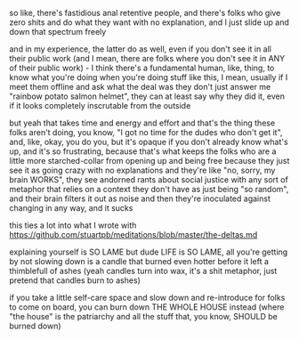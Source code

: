 so like, there's fastidious anal retentive people, and there's folks who give zero shits and do what they want with no explanation, and I just slide up and down that spectrum freely

and in my experience, the latter do as well, even if you don't see it in all their public work (and I mean, there are folks where you don't see it in ANY of their public work) - I think there's a fundamental human, like, thing, to know what you're doing when you're doing stuff like this, I mean, usually if I meet them offline and ask what the deal was they don't just answer me "rainbow potato salmon helmet", they can at least say why they did it, even if it looks completely inscrutable from the outside

but yeah that takes time and energy and effort and that's the thing these folks aren't doing, you know, "I got no time for the dudes who don't get it", and, like, okay, you do you, but it's opaque if you don't already know what's up, and it's so frustrating, because that's what keeps the folks who are a little more starched-collar from opening up and being free because they just see it as going crazy with no explanations and they're like "no, sorry, my brain WORKS", they see andorned rants about social justice with any sort of metaphor that relies on a context they don't have as just being "so random", and their brain filters it out as noise and then they're inoculated against changing in any way, and it sucks

this ties a lot into what I wrote with https://github.com/stuartpb/meditations/blob/master/the-deltas.md

explaining yourself is SO LAME but dude LIFE is SO LAME, all you're getting by not slowing down is a candle that burned even hotter before it left a thimblefull of ashes (yeah candles turn into wax, it's a shit metaphor, just pretend that candles burn to ashes)

if you take a little self-care space and slow down and re-introduce for folks to come on board, you can burn down THE WHOLE HOUSE instead (where "the house" is the patriarchy and all the stuff that, you know, SHOULD be burned down)

